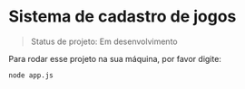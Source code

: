 # Sistema de cadastro de jogos

>Status de projeto: Em desenvolvimento

Para rodar esse projeto na sua máquina, por favor digite:
```
node app.js 
```
